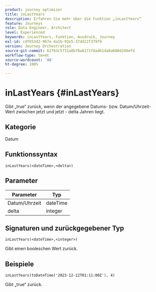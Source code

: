 ```yaml
---
product: journey optimizer
title: inLastYears
description: Erfahren Sie mehr über die Funktion „inLastYears“
feature: Journeys
role: Data Engineer, Architect
level: Experienced
keywords: inLastYears, Funktion, Ausdruck, Journey
exl-id: cdf653d2-967e-4a1b-92e5-37dd22f379f9
version: Journey Orchestration
source-git-commit: 62783c5731a8b78a8171fdadb1da8a680d249efd
workflow-type: tm+mt
source-wordcount: '48'
ht-degree: 100%

---
```


# inLastYears {#inLastYears}

Gibt „true“ zurück, wenn der angegebene Datums- bzw. Datum/Uhrzeit-Wert zwischen jetzt und jetzt - delta Jahren liegt.

## Kategorie

Datum

## Funktionssyntax

`inLastYears(<dateTime>,<delta>)`

## Parameter

| Parameter | Typ |
|-----------|------------------|
| Datum/Uhrzeit | dateTime |
| delta | integer |

## Signaturen und zurückgegebener Typ

`inLastYears(<dateTime>,<integer>)`

Gibt einen booleschen Wert zurück.

## Beispiele

`inLastYears(toDateTime('2023-12-12T01:11:00Z'), 4)`

Gibt „true“ zurück.

